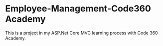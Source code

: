 # Employee-Management-Code360 Academy

This is a project in my ASP.Net Core MVC learning process with Code 360 Academy.

